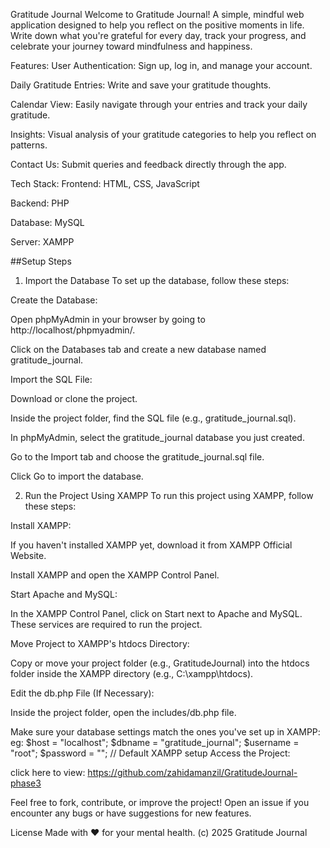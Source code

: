 Gratitude Journal
Welcome to Gratitude Journal! A simple, mindful web application designed to help you reflect on the positive moments in life. Write down what you're grateful for every day, track your progress, and celebrate your journey toward mindfulness and happiness.

Features:
User Authentication: Sign up, log in, and manage your account.

Daily Gratitude Entries: Write and save your gratitude thoughts.

Calendar View: Easily navigate through your entries and track your daily gratitude.

Insights: Visual analysis of your gratitude categories to help you reflect on patterns.

Contact Us: Submit queries and feedback directly through the app.

Tech Stack:
Frontend: HTML, CSS, JavaScript

Backend: PHP

Database: MySQL

Server: XAMPP

##Setup Steps
1. Import the Database
To set up the database, follow these steps:

Create the Database:

Open phpMyAdmin in your browser by going to http://localhost/phpmyadmin/.

Click on the Databases tab and create a new database named gratitude_journal.

Import the SQL File:

Download or clone the project.

Inside the project folder, find the SQL file (e.g., gratitude_journal.sql).

In phpMyAdmin, select the gratitude_journal database you just created.

Go to the Import tab and choose the gratitude_journal.sql file.

Click Go to import the database.

2. Run the Project Using XAMPP
To run this project using XAMPP, follow these steps:

Install XAMPP:

If you haven't installed XAMPP yet, download it from XAMPP Official Website.

Install XAMPP and open the XAMPP Control Panel.

Start Apache and MySQL:

In the XAMPP Control Panel, click on Start next to Apache and MySQL. These services are required to run the project.

Move Project to XAMPP's htdocs Directory:

Copy or move your project folder (e.g., GratitudeJournal) into the htdocs folder inside the XAMPP directory (e.g., C:\xampp\htdocs\).

Edit the db.php File (If Necessary):

Inside the project folder, open the includes/db.php file.

Make sure your database settings match the ones you've set up in XAMPP:
eg:
$host = "localhost";
$dbname = "gratitude_journal";
$username = "root";
$password = ""; // Default XAMPP setup
Access the Project:


click here to view: 
https://github.com/zahidamanzil/GratitudeJournal-phase3



Feel free to fork, contribute, or improve the project! Open an issue if you encounter any bugs or have suggestions for new features.

License
Made with ❤️ for your mental health.
(c) 2025 Gratitude Journal









